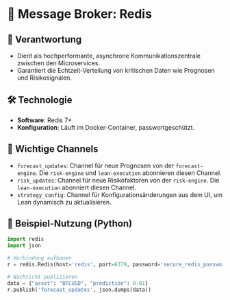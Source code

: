 # 📡 Message Broker: Redis

## 🎯 Verantwortung
- Dient als hochperformante, asynchrone Kommunikationszentrale zwischen den Microservices.
- Garantiert die Echtzeit-Verteilung von kritischen Daten wie Prognosen und Risikosignalen.

## 🛠️ Technologie
- **Software**: Redis 7+
- **Konfiguration**: Läuft im Docker-Container, passwortgeschützt.

## 🔑 Wichtige Channels
- `forecast_updates`: Channel für neue Prognosen von der `forecast-engine`. Die `risk-engine` und `lean-execution` abonnieren diesen Channel.
- `risk_updates`: Channel für neue Risikofaktoren von der `risk-engine`. Die `lean-execution` abonniert diesen Channel.
- `strategy_config`: Channel für Konfigurationsänderungen aus dem UI, um Lean dynamisch zu aktualisieren.

## 📡 Beispiel-Nutzung (Python)
```python
import redis
import json

# Verbindung aufbauen
r = redis.Redis(host='redis', port=6379, password='secure_redis_password_change_me')

# Nachricht publizieren
data = {"asset": "BTCUSD", "prediction": 0.01}
r.publish('forecast_updates', json.dumps(data))
```
